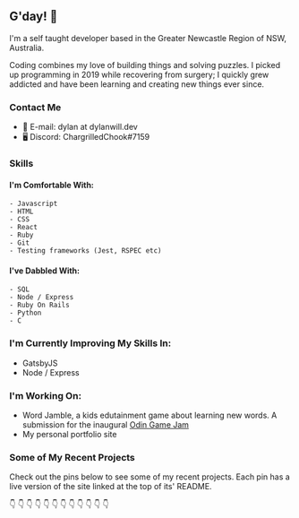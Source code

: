 ## G'day! 👋

I'm a self taught developer based in the Greater Newcastle Region of NSW, Australia.

Coding combines my love of building things and solving puzzles. I picked up programming in 2019 while recovering from surgery; I quickly grew addicted and have been learning and creating new things ever since.

### Contact Me

- 📨 E-mail: dylan at dylanwill.dev
- 🖥 Discord: ChargrilledChook#7159

### Skills

#### I'm Comfortable With:

```
- Javascript
- HTML
- CSS
- React
- Ruby
- Git
- Testing frameworks (Jest, RSPEC etc)
```

#### I've Dabbled With:

```
- SQL
- Node / Express
- Ruby On Rails
- Python
- C
```

### I'm Currently Improving My Skills In:

- GatsbyJS
- Node / Express

### I'm Working On:

- Word Jamble, a kids edutainment game about learning new words. A submission for the inaugural [Odin Game Jam](https://itch.io/jam/top-jam-1)
- My personal portfolio site

### Some of My Recent Projects

Check out the pins below to see some of my recent projects. Each pin has a live version of the site linked at the top of its' README.

👇 👇 👇 👇 👇 👇 👇 👇 👇 👇 👇 👇

<!--
#### Word Jamble

View Live || View Code

#### Memory Cards

View Live || View Code

#### Chess

View Live || View Code

#### Weather App

View Live || View Code

#### Restaurant

View Live || View Code

#### Tic Tac Toe

View Live || View Code

#### Connect 4

View Live || View Code -->

<!-- ## Some Older Projects

### Mastermind

### Calculator

### Etch a Sketch -->

<!--
**ChargrilledChook/ChargrilledChook** is a ✨ _special_ ✨ repository because its `README.md` (this file) appears on your GitHub profile.

Here are some ideas to get you started:

- 🔭 I’m currently working on ...
- 🌱 I’m currently learning ...
- 👯 I’m looking to collaborate on ...
- 🤔 I’m looking for help with ...
- 💬 Ask me about ...
- 📫 How to reach me: ...
- 😄 Pronouns: ...
- ⚡ Fun fact: ...
-->
